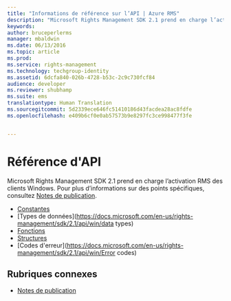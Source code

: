 ```yaml
---
title: "Informations de référence sur l’API | Azure RMS"
description: "Microsoft Rights Management SDK 2.1 prend en charge l’activation RMS des clients Windows."
keywords: 
author: bruceperlerms
manager: mbaldwin
ms.date: 06/13/2016
ms.topic: article
ms.prod: 
ms.service: rights-management
ms.technology: techgroup-identity
ms.assetid: 6dcfa840-026b-4728-b53c-2c9c730fcf84
audience: developer
ms.reviewer: shubhamp
ms.suite: ems
translationtype: Human Translation
ms.sourcegitcommit: 5d2339ece646fc51410186d43facdea28ac8fdfe
ms.openlocfilehash: e409b6cf0e0ab57573b9e8297fc3ce998477f3fe


---
```


# Référence d'API

Microsoft Rights Management SDK 2.1 prend en charge l’activation RMS des clients Windows. Pour plus d’informations sur des points spécifiques, consultez [Notes de publication](release-notes-rtm.md).
- [Constantes](https://docs.microsoft.com/en-us/rights-management/sdk/2.1/api/win/constants)
- [Types de données](https://docs.microsoft.com/en-us/rights-management/sdk/2.1/api/win/data types)
- [Fonctions](https://docs.microsoft.com/en-us/rights-management/sdk/2.1/api/win/functions)
- [Structures](https://docs.microsoft.com/en-us/rights-management/sdk/2.1/api/win/structures)
- [Codes d'erreur](https://docs.microsoft.com/en-us/rights-management/sdk/2.1/api/win/Error codes)



## Rubriques connexes

* [Notes de publication](release-notes-rtm.md)
 

 



<!--HONumber=Aug16_HO4-->


